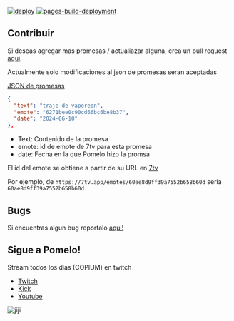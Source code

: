 [![deploy](https://github.com/johannmorales/promesaslitoxx/actions/workflows/deploy.yml/badge.svg)](https://github.com/johannmorales/promesaslitoxx/actions/workflows/deploy.yml)
[![pages-build-deployment](https://github.com/johannmorales/promesaslitoxx/actions/workflows/pages/pages-build-deployment/badge.svg)](https://github.com/johannmorales/promesaslitoxx/actions/workflows/pages/pages-build-deployment)
## Contribuir

Si deseas agregar mas promesas / actualiazar alguna,  crea un pull request [aqui](https://github.com/johannmorales/promesaslitoxx/pulls). 

Actualmente solo modificaciones al json de promesas seran aceptadas

[JSON de promesas](./src/data.json)


```json
{
  "text": "traje de vapereon",
  "emote": "6271bee0c90cd66bc6be8b37",
  "date": "2024-06-10"
},
```

- Text: Contenido de la promesa
- emote: id de emote de 7tv para esta promesa
- date: Fecha en la que Pomelo hizo la promsa


El id del emote se obtiene a partir de su URL en [7tv](https://7tv.app/)

Por ejemplo, de `https://7tv.app/emotes/60ae8d9ff39a7552b658b60d` seria `60ae8d9ff39a7552b658b60d`
## Bugs 

Si encuentras algun bug reportalo [aqui!](https://github.com/johannmorales/promesaslitoxx/issues)


## Sigue a Pomelo!

Stream todos los dias (COPIUM) en twitch 

- [Twitch](https://www.twitch.tv/pomelitoxx)
- [Kick](https://kick.com/pomelitoxx)
- [Youtube](https://www.youtube.com/user/DamianOMG)



![jiji](https://cdn.7tv.app/emote/61a95537ffa9aba101bc5ec5/4x.webp)